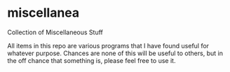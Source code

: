 # miscellanea
Collection of Miscellaneous Stuff

All items in this repo are various programs that I have found useful for whatever purpose. 
Chances are none of this will be useful to others, but in the off chance that something is, please feel free to use it.
